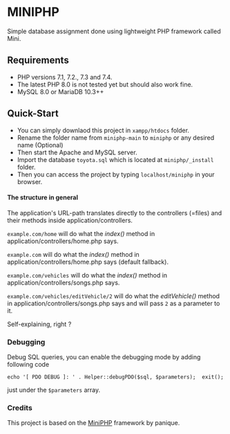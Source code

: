 # MINIPHP

Simple database assignment done using lightweight PHP framework called Mini. 

## Requirements

- PHP versions 7.1, 7.2., 7.3 and 7.4. 
- The latest PHP 8.0 is not tested yet but should also work fine.
- MySQL 8.0 or MariaDB 10.3++

## Quick-Start

- You can simply downlaod this project in `xampp/htdocs` folder. 
- Rename the folder name from `miniphp-main` to `miniphp` or any desired name (Optional)
- Then start the Apache and MySQL server. 
- Import the database `toyota.sql` which is located at `miniphp/_install` folder.
- Then you can access the project by typing `localhost/miniphp` in your browser.

#### The structure in general

The application's URL-path translates directly to the controllers (=files) and their methods inside 
application/controllers. 

`example.com/home` will do what the *index()* method in application/controllers/home.php says.

`example.com` will do what the *index()* method in application/controllers/home.php says (default fallback).

`example.com/vehicles` will do what the *index()* method in application/controllers/songs.php says.

`example.com/vehicles/editVehicle/2` will do what the *editVehicle()* method in application/controllers/songs.php says and
will pass `2` as a parameter to it.

Self-explaining, right ?

### Debugging

Debug SQL queries, you can enable the debugging mode by adding following code 

```
echo '[ PDO DEBUG ]: ' . Helper::debugPDO($sql, $parameters);  exit();
```

just under the `$parameters` array.

### Credits

This project is based on the [MiniPHP](https://github.com/panique/mini) framework by panique.
